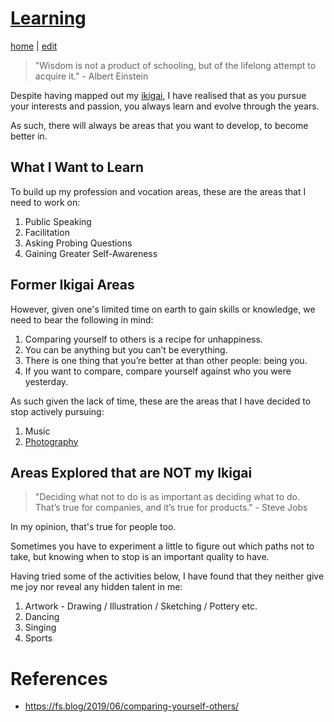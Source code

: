 # [Learning](https://alwinwoo.github.io/pages/learning.html)
[home](https://alwinwoo.github.io/) | [edit](https://github.com/alwinwoo/alwinwoo.github.io/edit/master/pages/learning.md)

> "Wisdom is not a product of schooling, but of the lifelong attempt to acquire it." - Albert Einstein

Despite having mapped out my [ikigai](https://alwinwoo.github.io/pages/ikigai.html), I have realised that as you pursue your interests and passion, you always learn and evolve through the years. 

As such, there will always be areas that you want to develop, to become better in.

## What I Want to Learn

To build up my profession and vocation areas, these are the areas that I need to work on:

1. Public Speaking
2. Facilitation
3. Asking Probing Questions
4. Gaining Greater Self-Awareness

## Former Ikigai Areas

However, given one's limited time on earth to gain skills or knowledge, we need to bear the following in mind:

1. Comparing yourself to others is a recipe for unhappiness.
2. You can be anything but you can’t be everything.
3. There is one thing that you’re better at than other people: being you.
4. If you want to compare, compare yourself against who you were yesterday.

As such given the lack of time, these are the areas that I have decided to stop actively pursuing:

1. Music
2. [Photography](https://alwinwoo.github.io/pages/photography.html)

## Areas Explored that are NOT my Ikigai

> "Deciding what not to do is as important as deciding what to do. That’s true for companies, and it’s true for products." - Steve Jobs

In my opinion, that's true for people too. 

Sometimes you have to experiment a little to figure out which paths not to take, but knowing when to stop is an important quality to have.

Having tried some of the activities below, I have found that they neither give me joy nor reveal any hidden talent in me:

1. Artwork - Drawing / Illustration / Sketching / Pottery etc.
2. Dancing
3. Singing
4. Sports

# References

- https://fs.blog/2019/06/comparing-yourself-others/


